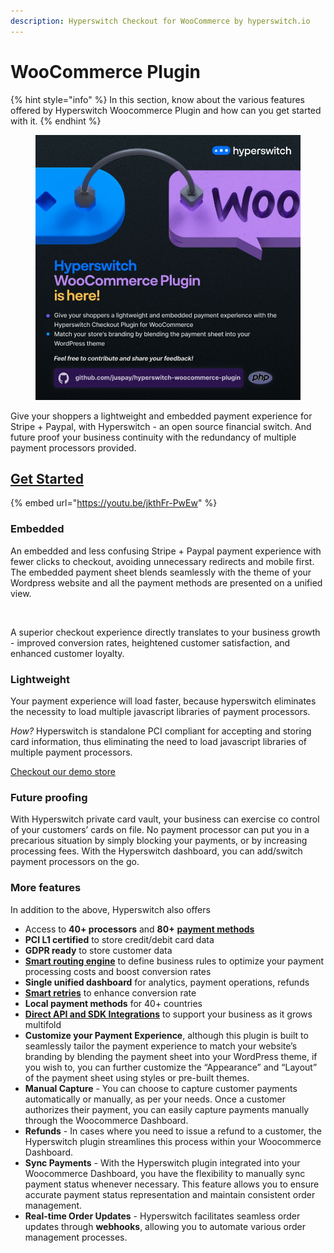 ```yaml
---
description: Hyperswitch Checkout for WooCommerce by hyperswitch.io
---
```


# WooCommerce Plugin

{% hint style="info" %}
In this section, know about the various features offered by Hyperswitch Woocommerce Plugin and how can you get started with it.
{% endhint %}

<figure><img src="../../../.gitbook/assets/image (116).png" alt=""><figcaption></figcaption></figure>

Give your shoppers a lightweight and embedded payment experience for Stripe + Paypal, with Hyperswitch - an open source financial switch. And future proof your business continuity with the redundancy of multiple payment processors provided.

## [Get Started](https://app.hyperswitch.io/register)

{% embed url="https://youtu.be/jkthFr-PwEw" %}

### Embedded

An embedded and less confusing Stripe + Paypal payment experience with fewer clicks to checkout, avoiding unnecessary redirects and mobile first. The embedded payment sheet blends seamlessly with the theme of your Wordpress website and all the payment methods are presented on a unified view.

<figure><img src="https://hyperswitch.io/img/site/wooCommercePaymentExperience.png" alt=""><figcaption></figcaption></figure>

A superior checkout experience directly translates to your business growth - improved conversion rates, heightened customer satisfaction, and enhanced customer loyalty.

### Lightweight

Your payment experience will load faster, because hyperswitch eliminates the necessity to load multiple javascript libraries of payment processors.

_How?_ Hyperswitch is standalone PCI compliant for accepting and storing card information, thus eliminating the need to load javascript libraries of multiple payment processors.

[Checkout our demo store](https://hswpdemo.store/)

### Future proofing

With Hyperswitch private card vault, your business can exercise co control of your customers’ cards on file. No payment processor can put you in a precarious situation by simply blocking your payments, or by increasing processing fees. With the Hyperswitch dashboard, you can add/switch payment processors on the go.

### More features

In addition to the above, Hyperswitch also offers

* Access to **40+ processors** and **80+** [**payment methods**](https://hyperswitch.io/docs/paymentMethods/testCredentials)
* **PCI L1 certified** to store credit/debit card data
* **GDPR ready** to store customer data
* [**Smart routing engine**](https://hyperswitch.io/docs/features/smartRouter) to define business rules to optimize your payment processing costs and boost conversion rates
* **Single unified dashboard** for analytics, payment operations, refunds
* [**Smart retries**](https://hyperswitch.io/docs/features/smartRetries) to enhance conversion rate
* **Local payment methods** for 40+ countries
* [**Direct API and SDK Integrations**](https://api-reference.hyperswitch.io/introduction) to support your business as it grows multifold
* **Customize your Payment Experience**, although this plugin is built to seamlessly tailor the payment experience to match your website’s branding by blending the payment sheet into your WordPress theme, if you wish to, you can further customize the “Appearance” and “Layout” of the payment sheet using styles or pre-built themes.
* **Manual Capture** - You can choose to capture customer payments automatically or manually, as per your needs. Once a customer authorizes their payment, you can easily capture payments manually through the Woocommerce Dashboard.
* **Refunds** - In cases where you need to issue a refund to a customer, the Hyperswitch plugin streamlines this process within your Woocommerce Dashboard.
* **Sync Payments** - With the Hyperswitch plugin integrated into your Woocommerce Dashboard, you have the flexibility to manually sync payment status whenever necessary. This feature allows you to ensure accurate payment status representation and maintain consistent order management.
* **Real-time Order Updates** - Hyperswitch facilitates seamless order updates through **webhooks**, allowing you to automate various order management processes.



###
